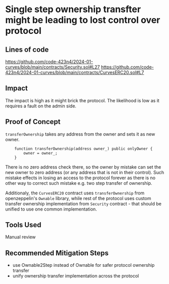 # Single step ownership transfter might be leading to lost control over protocol

## Lines of code

https://github.com/code-423n4/2024-01-curves/blob/main/contracts/Security.sol#L27
https://github.com/code-423n4/2024-01-curves/blob/main/contracts/CurvesERC20.sol#L7

## Impact
The impact is high as it might brick the protocol.
The likelihood is low as it requires a fault on the admin side.

## Proof of Concept

`transferOwnership` takes any address from the owner and sets it as new owner.
```
    function transferOwnership(address owner_) public onlyOwner {
        owner = owner_;
    }
```

There is no zero address check there, so the owner by mistake can set the new owner to zero address (or any address that is not in their control).
Such mistake effects in losing an access to the protocol forever as there is no other way to correct such mistake e.g. two step transfer of ownership.

Additionaly, the `CurvesERC20` contract uses `transferOwnership` from openzeppelin's `Ownable` library, while rest of the protocol uses custom transfer ownership implementation from `Security` contract - that should be unified to use one common implementation.

## Tools Used
Manual review

## Recommended Mitigation Steps
- use Ownable2Step instead of Ownable for safer protocol ownership transfer
- unify ownership transfer implementation across the protocol